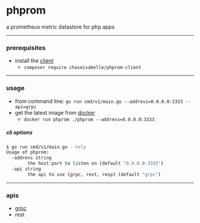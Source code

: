 # phprom
a prometheus metric datastore for php apps

---
### prerequisites
- install the [client](https://github.com/chaseisabelle/phprom-client)
    - `composer require chaseisabelle/phprom-client`

---
### usage
- from command line: `go run cmd/v1/main.go --address=0.0.0.0:3333 --api=grpc`
- get the latest image from [docker](https://hub.docker.com/repository/docker/chaseisabelle/phprom)
    - `docker run phprom ./phprom --address=0.0.0.0:3333`

##### cli options
```bash
$ go run cmd/v1/main.go --help
Usage of phprom:
  -address string
    	the host:port to listen on (default "0.0.0.0:3333")
  -api string
    	the api to use (grpc, rest, resp) (default "grpc")
```

---
### apis
- [grpc](https://grpc.io/)
- rest